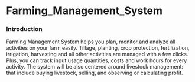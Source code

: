 # Farming_Management_System
<h3>Introduction</h3>
Farming Management System helps you plan, monitor and analyze all activities on your farm easily. Tillage, planting, crop protection, fertilization, irrigation, harvesting and all other activities are managed with a few clicks. Plus, you can track input usage quantities, costs and work hours for every activity. The system will be also centered around livestock management: that include buying livestock, selling, and observing or calculating profit.
